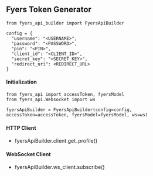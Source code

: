 ## Fyers Token Generator

```
from fyers_api_builder import FyersApiBuilder
```

```
config = {
  "username": "<USERNAME>",
  "password": "<PASSWORD>",
  "pin": "<PIN>",
  "client_id": "<CLIENT_ID>",
  "secret_key": "<SECRET_KEY>",
  "redirect_uri": <REDIRECT_URL>
}
```

#### Initialization

```
from fyers_api import accessToken, fyersModel
from fyers_api.Websocket import ws

fyersApiBuilder = FyersApiBuilder(config=config, accessToken=accessToken, fyersModel=fyersModel, ws=ws)
```
#### HTTP Client

- fyersApiBuilder.client.get_profile()

#### WebSocket Client

- fyersApiBuilder.ws_client.subscribe()
